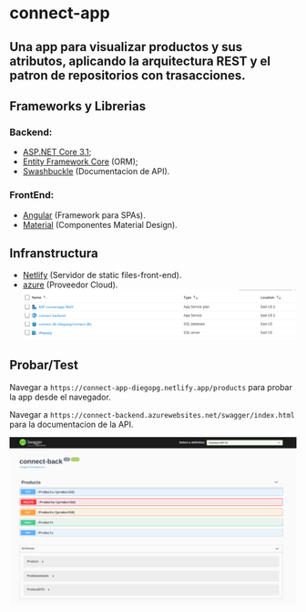 # connect-app
## Una app para visualizar productos y sus atributos, aplicando la arquitectura REST y el patron de repositorios con trasacciones.

## Frameworks y Librerias
### Backend:
- [ASP.NET Core 3.1](https://docs.microsoft.com/pt-br/aspnet/core/?view=aspnetcore-2.2);
- [Entity Framework Core](https://docs.microsoft.com/en-us/ef/core/) (ORM);
- [Swashbuckle](https://github.com/domaindrivendev/Swashbuckle) (Documentacion de API).
### FrontEnd:
- [Angular](https://angular.io/docs) (Framework para SPAs).
- [Material](https://material.angular.io/guide/getting-started) (Componentes Material Design).
## Infranstructura
- [Netlify](https://www.netlify.com/) (Servidor de static files-front-end).
- [azure](https://azure.microsoft.com) (Proveedor Cloud).
![Azure Stack](https://raw.githubusercontent.com/ece-diegopg/connect-app/main/imgs/azure.png)

## Probar/Test
Navegar a ```https://connect-app-diegopg.netlify.app/products``` para probar la app desde el navegador.

Navegar a ```https://connect-backend.azurewebsites.net/swagger/index.html``` para la documentacion de la API.

![Documentación API](https://raw.githubusercontent.com/ece-diegopg/connect-app/main/imgs/swagger.png)
